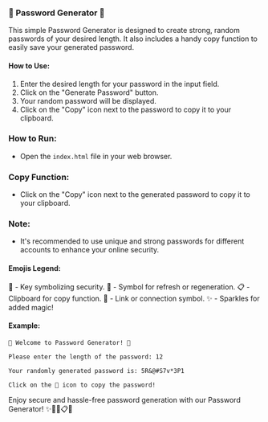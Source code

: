 ### 🌟 Password Generator 🌟

This simple Password Generator is designed to create strong, random passwords of your desired length. It also includes a handy copy function to easily save your generated password.

#### How to Use:
1. Enter the desired length for your password in the input field.
2. Click on the "Generate Password" button.
3. Your random password will be displayed.
4. Click on the "Copy" icon next to the password to copy it to your clipboard.

### How to Run:
- Open the `index.html` file in your web browser.

### Copy Function:
- Click on the "Copy" icon next to the generated password to copy it to your clipboard.

### Note:
- It's recommended to use unique and strong passwords for different accounts to enhance your online security.

#### Emojis Legend:
🔑 - Key symbolizing security.
🔄 - Symbol for refresh or regeneration.
📋 - Clipboard for copy function.
🔗 - Link or connection symbol.
✨ - Sparkles for added magic!

#### Example:
```
🔑 Welcome to Password Generator! 🔑

Please enter the length of the password: 12

Your randomly generated password is: 5R&@#S7v*3P1

Click on the 🔗 icon to copy the password!

```


Enjoy secure and hassle-free password generation with our Password Generator! ✨🔑🔄📋🔗

